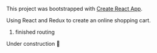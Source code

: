 This project was bootstrapped with [Create React App](https://github.com/facebook/create-react-app).

Using React and Redux to create an online shopping cart.

1. finished routing

Under construction 👷
